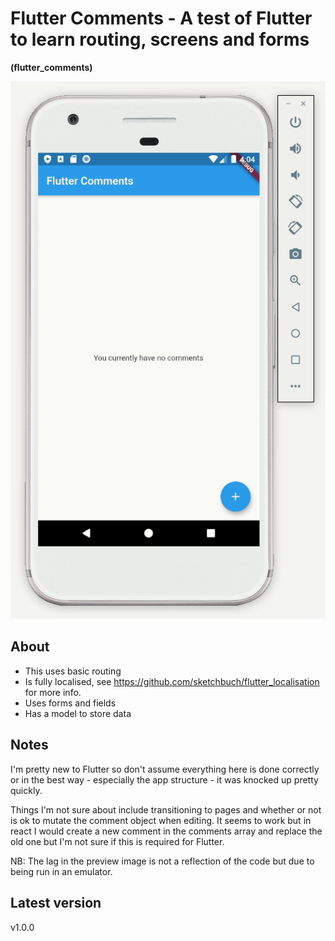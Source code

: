 # Flutter Comments - A test of Flutter to learn routing, screens and forms

**(flutter_comments)**

![alt text](https://raw.githubusercontent.com/sketchbuch/flutter_comments/master/docs/images/preview.gif 'Flutter Comments')

## About

- This uses basic routing
- Is fully localised, see https://github.com/sketchbuch/flutter_localisation for more info.
- Uses forms and fields
- Has a model to store data

## Notes

I'm pretty new to Flutter so don't assume everything here is done correctly or in the best way - especially the app structure - it was knocked up pretty quickly.

Things I'm not sure about include transitioning to pages and whether or not is ok to mutate the comment object when editing. It seems to work but in react I would create a new comment in the comments array and replace the old one but I'm not sure if this is required for Flutter.

NB: The lag in the preview image is not a reflection of the code but due to being run in an emulator.

## Latest version

v1.0.0
